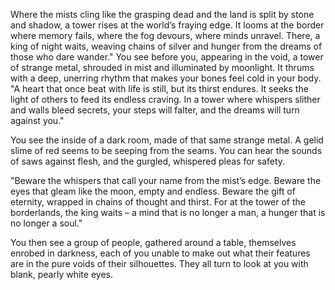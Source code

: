 Where the mists cling like the grasping dead and the land is split by stone and shadow, a tower rises at the world’s fraying edge. It looms at the border where memory fails, where the fog devours, where minds unravel. There, a king of night waits, weaving chains of silver and hunger from the dreams of those who dare wander." You see before you, appearing in the void, a tower of strange metal, shrouded in mist and illuminated by moonlight. It thrums with a deep, unerring rhythm that makes your bones feel cold in your body. "A heart that once beat with life is still, but its thirst endures. It seeks the light of others to feed its endless craving. In a tower where whispers slither and walls bleed secrets, your steps will falter, and the dreams will turn against you." 

You see the inside of a dark room, made of that same strange metal. A gelid slime of red seems to be seeping from the seams. You can hear the sounds of saws against flesh, and the gurgled, whispered pleas for safety. 

"Beware the whispers that call your name from the mist’s edge. Beware the eyes that gleam like the moon, empty and endless. Beware the gift of eternity, wrapped in chains of thought and thirst. For at the tower of the borderlands, the king waits – a mind that is no longer a man, a hunger that is no longer a soul." 

You then see a group of people, gathered around a table, themselves enrobed in darkness, each of you unable to make out what their features are in the pure voids of their silhouettes. They all turn to look at you with blank, pearly white eyes.